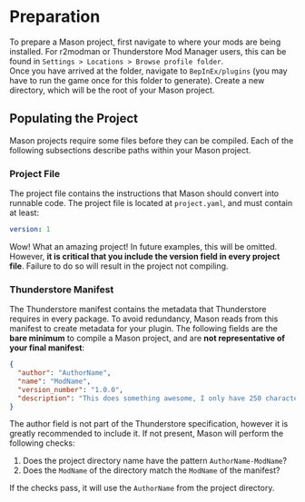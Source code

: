 # Preparation

To prepare a Mason project, first navigate to where your mods are being installed. For r2modman or Thunderstore Mod Manager users, this can be found in `Settings > Locations > Browse profile folder`.  
Once you have arrived at the folder, navigate to `BepInEx/plugins` (you may have to run the game once for this folder to generate). Create a new directory, which will be the root of your Mason project.

## Populating the Project

Mason projects require some files before they can be compiled. Each of the following subsections describe paths within your Mason project.

### Project File

The project file contains the instructions that Mason should convert into runnable code. The project file is located at `project.yaml`, and must contain at least:

```yaml
version: 1
```

Wow! What an amazing project! In future examples, this will be omitted. However, **it is critical that you include the version field in every project file**. Failure to do so will result in the project not compiling.

### Thunderstore Manifest

The Thunderstore manifest contains the metadata that Thunderstore requires in every package. To avoid redundancy, Mason reads from this manifest to create metadata for your plugin. The following fields are the **bare minimum** to compile a Mason project, and are **not representative of your final manifest**:

```json
{
  "author": "AuthorName",
  "name": "ModName",
  "version_number": "1.0.0",
  "description": "This does something awesome, I only have 250 characters to explain!"
}
```

The author field is not part of the Thunderstore specification, however it is greatly recommended to include it. If not present, Mason will perform the following checks:

1. Does the project directory name have the pattern `AuthorName-ModName`?
2. Does the `ModName` of the directory match the `ModName` of the manifest?

If the checks pass, it will use the `AuthorName` from the project directory.
